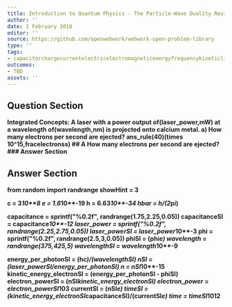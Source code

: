 ```yaml
---
title: Introduction to Quantum Physics - The Particle-Wave Duality Reviewed
author: ''
date: 1 February 2018
editor: ''
source: https://github.com/openwebwork/webwork-open-problem-library
type: ''
tags:
- capacitorchargecurrentelectricelectromagneticenergyfrequencykineticlightquantumradiationvelocitywavelength
outcomes:
- TBD
assets: ''
---
```


## Question Section 

<b>
<b>Integrated Concepts:<b>
A laser with a power output of(laser_power,mW) at a wavelength of(wavelength,nm) is projected onto calcium metal.
a) How many electrons per second are ejected?
ans_rule(40)(times 10^15,fracelectronss)
## A
How many electrons per second are ejected?
### Answer Section


## Answer Section

from random import randrange
showHint = 3

c = 3*10**8
e = 1.6*10**-19
h = 6.63*10**-34
hbar = h/(2*pi)

capacitance = sprintf("%0.2f", randrange(1.75,2.25,0.05))
capacitanceSI = capacitance*10**-12
laser_power = sprintf("%0.2f", randrange(2.25,2.75,0.05))
laser_powerSI = laser_power*10**-3
phi = sprintf("%0.2f", randrange(2.5,3,0.05))
phiSI = (phi*e)
wavelength = randrange(375,425,5)
wavelengthSI = wavelength*10**-9

energy_per_photonSI = (h*c)/(wavelengthSI)
nSI = (laser_powerSI/energy_per_photonSI)
n = nSI*10**-15
kinetic_energy_electronSI = (energy_per_photonSI - phiSI)
electron_powerSI = (nSI*kinetic_energy_electronSI)
electron_power = electron_powerSI*10**3
currentSI = (nSI*e)
timeSI = (kinetic_energy_electronSI*capacitanceSI)/(currentSI*e)
time = timeSI*10**12